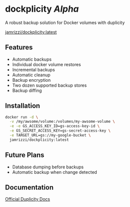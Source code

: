 # dockplicity _Alpha_
A robust backup solution for Docker volumes with duplicity

[jamrizzi/dockplicity:latest](https://hub.docker.com/r/jamrizzi/dockplicity/)

## Features
* Automatic backups
* Individual docker volume restores
* Incremental backups
* Automatic cleanup
* Backup encryption
* Two dozen supported backup stores
* Backup diffing

## Installation
```sh
docker run -d \
  -v /my/awsome/volume:/volumes/my-awsome-volume \
  -e -e GS_ACCESS_KEY_ID=gs-access-key-id \
  -e GS_SECRET_ACCESS_KEY=gs-secret-access-key \
  -e TARGET_URL=gs://my-google-bucket \
  jamrizzi/dockplicity:latest
```

## Future Plans
* Database dumping before backups
* Automatic backup when change detected

## Documentation
[Official Duplicity Docs](https://linux.die.net/man/1/duplicity)
